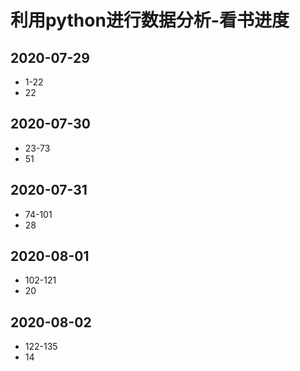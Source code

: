 # 利用python进行数据分析-看书进度

## 2020-07-29

- 1-22
- 22

## 2020-07-30

- 23-73
- 51

## 2020-07-31

- 74-101
- 28

## 2020-08-01

- 102-121
- 20

## 2020-08-02

- 122-135
- 14
